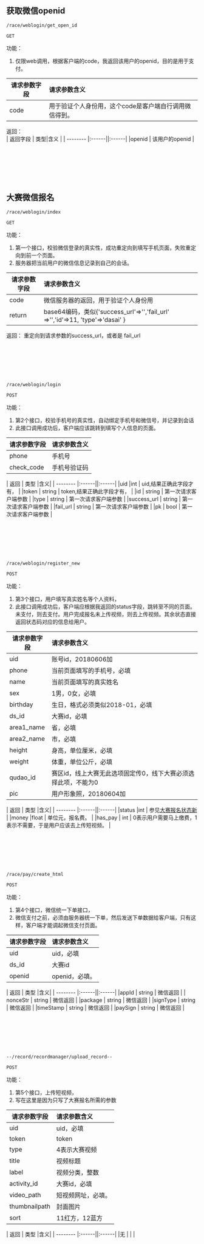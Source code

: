 
## 获取微信openid

~~~
/race/weblogin/get_open_id
~~~
~~~
GET
~~~

功能：  

1. 仅限web调用，根据客户端的code，我返回该用户的openid，目的是用于支付。

| 请求参数字段        | 请求参数含义  |
| -------- |:------|
|code         |  用于验证个人身份用，这个code是客户端自行调用微信得到。 |

返回：   
| 返回字段        | 类型|含义  |
| -------- |:------||:------|
|openid         |  该用户的openid |


<br><br><br><br><br>




## 大赛微信报名

~~~
/race/weblogin/index
~~~
~~~
GET
~~~

功能：  

1. 第一个接口，校验微信登录的真实性，成功重定向到填写手机页面，失败重定向到前一个页面。
1. 服务器把当前用户的微信信息记录到自己的会话。

| 请求参数字段        | 请求参数含义  |
| -------- |:------|
|code         |  微信服务器的返回，用于验证个人身份用 |
|return       |  base64编码，类似{'success_url'=>'','fail_url' =>'','id'=>11, 'type'=>'dasai' }|

返回：   重定向到请求参数的success_url，或者是  fail_url

<br><br><br><br><br>


~~~
/race/weblogin/login
~~~
~~~
POST
~~~

功能：  

1. 第2个接口，校验手机号的真实性，自动绑定手机号和微信号，并记录到会话
1. 此接口调用成功后，客户端应该跳转到填写个人信息的页面。


| 请求参数字段        | 请求参数含义  |
| -------- |:------|
|phone         |  手机号 |
|check_code       |  手机号验证码 |

| 返回        | 类型  |含义|
| -------- |:------||:------|
|uid       |int  |  uid,结果正确此字段才有， |
|token     | string    | token,结果正确此字段才有， |
|id              | string    | 第一次请求客户端参数 |
|type            | string    | 第一次请求客户端参数 |
|success_url     | string    | 第一次请求客户端参数 |
|fail_url        | string    | 第一次请求客户端参数 |
|pk        | bool    | 第一次请求客户端参数 |


<br><br><br><br><br>


~~~
/race/weblogin/register_new
~~~
~~~
POST
~~~

功能：  

1. 第3个接口，用户填写真实姓名等个人资料，
1. 此接口调用成功后，客户端应根据我返回的status字段，跳转至不同的页面。未支付，则去支付。用户完成报名未上传视频，则去上传视频。其余状态直接返回状态码对应的信息给用户。

| 请求参数字段        | 请求参数含义  |
| -------- |:------|
|uid         |  账号id，20180606加 |
|phone         |  当前页面填写的手机号，必填 |
|name       |  当前页面填写的真实姓名 |
|sex       |  1男，0女，必填 |
|birthday       |  生日，格式必须类似2018-01，必填 |
|ds_id       |  大赛id，必填 |
|area1_name  |  省，必填 |
|area2_name  |  市，必填 |
|height       |  身高，单位厘米，必填 |
|weight       |  体重，单位公斤，必填 |
|qudao_id       |  赛区id，线上大赛无此选项固定传0，线下大赛必须选择此项，不能为0 |
|pic       |  用户形象照，20180604加 |



| 返回        | 类型  |含义|
| -------- |:------||:------|
|status       |int  |  参见[大赛报名状态新](/shop/doc/index2/name/大赛报名状态新) |
|money       |float  |  单位元，报名费。 |
|has_pay       | int  | 0表示用户需要马上缴费，1表示不需要，于是用户应该去上传短视频。 |

<br><br><br><br><br>


~~~
/race/pay/create_html
~~~
~~~
POST
~~~

功能：  

1. 第4个接口，微信统一下单接口，
1. 微信支付之前，必须由服务器统一下单，然后发送下单数据给客户端，只有这样，客户端才能调起微信支付页面。

| 请求参数字段        | 请求参数含义  |
| -------- |:------|
|uid         |  uid，必填 |
|ds_id       |  大赛id |
|openid      |  openid，必填。 |


| 返回        | 类型  |含义|
| -------- |:------||:------|
|appId       | string  |  微信返回 |
| nonceStr       | string  |  微信返回 |
|package       | string  |  微信返回 |
|signType       | string  |  微信返回 |
|timeStamp       | string  |  微信返回 |
|paySign       | string  |  微信返回 |

<br><br><br><br><br>


~~~
--/record/recordmanager/upload_record--
~~~
~~~
POST
~~~

功能：  

1. 第5个接口，上传短视频，
1. 写在这里是因为只写了大赛报名所需的参数

| 请求参数字段        | 请求参数含义  |
| -------- |:------|
|uid         |  uid，必填 |
|token       |  token |
|type      |  4表示大赛视频 |
|title      |  视频标题 |
|label      |  视频分类，整数 |
|activity_id     |  大赛id，必填 |
|video_path      |  短视频网址，必填。 |
|  thumbnailpath    |  封面图片 |
|  sort    |  11红方，12蓝方 |


| 返回        | 类型  |含义|
| -------- |:------||:------|
|无       |  |   |











